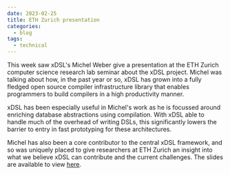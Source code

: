 ```yaml
---
date: 2023-02-25
title: ETH Zurich presentation
categories:
  - blog
tags:
  - technical
---
```


This week saw xDSL's Michel Weber give a presentation at the ETH Zurich computer
science research lab seminar about the xDSL project. Michel was talking about
how, in the past year or so, xDSL has grown into a fully fledged open source
compiler infrastructure library that enables programmers to build compilers in a
high productivity manner.

xDSL has been especially useful in Michel's work as he is focussed around
enriching database abstractions using compilation. With xDSL able to handle much
of the overhead of writing DSLs, this significantly lowers the barrier to entry
in fast prototyping for these architectures.

Michel has also been a core contributor to the central xDSL framework, and so
was uniquely placed to give researchers at ETH Zurich an insight into what we
believe xDSL can contribute and the current challenges. The slides are available
to view
<a href="https://docs.google.com/presentation/d/17AQf_aLxmNgaxKeQwfWrAAuIb-5HwhVyGWHdJGaJJxU/edit?usp=share_link">here</a>.
